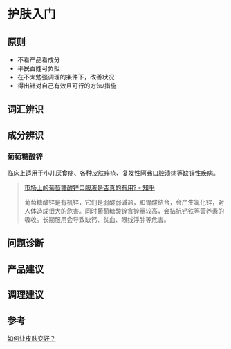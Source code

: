 # 护肤入门

## 原则

- 不看产品看成分
- 平民百姓可负担
- 在不太勉强调理的条件下，改善状况
- 得出针对自己有效且可行的方法/措施

## 词汇辨识



## 成分辨识

### 葡萄糖酸锌

临床上适用于小儿厌食症、各种皮肤痤疮、复发性阿弗口腔溃疡等缺锌性疾病。

> [市场上的葡萄糖酸锌口服液是否真的有用? - 知乎](http://www.baidu.com/link?url=KxhNZWgXT-iUwOv-bn_9mKNJbNZ3jkefO_EIvgqv4Pg8VzQxeUhGAPbtXZzHesUYAzAMNaOSTWIVketIDldDU_&wd=&eqid=c035324e0009a065000000045e54790e)
>
> 葡萄糖酸锌是有机锌，它们是弱酸弱碱盐，和胃酸结合，会产生氯化锌，对人体造成很大的危害。同时葡萄糖酸锌含锌量较高，会拮抗钙铁等营养素的吸收。长期服用会导致缺钙、贫血、眼线浮肿等危害。
>
> 





## 问题诊断



## 产品建议



## 调理建议





## 参考

[如何让皮肤变好？](https://www.zhihu.com/question/28259314/answer/156186395)

